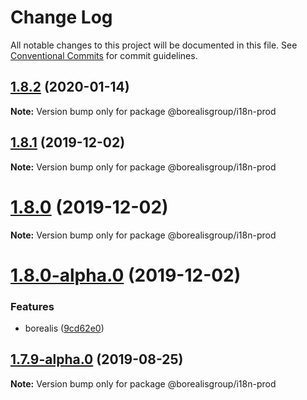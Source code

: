 # Change Log

All notable changes to this project will be documented in this file.
See [Conventional Commits](https://conventionalcommits.org) for commit guidelines.

## [1.8.2](https://github.com/borealisgroup/borealis/tree/master/packages/i18n-prod/compare/@borealisgroup/i18n-prod@1.8.1...@borealisgroup/i18n-prod@1.8.2) (2020-01-14)

**Note:** Version bump only for package @borealisgroup/i18n-prod





## [1.8.1](https://github.com/borealisgroup/borealis/tree/master/packages/i18n-prod/compare/@borealisgroup/i18n-prod@1.8.0...@borealisgroup/i18n-prod@1.8.1) (2019-12-02)

**Note:** Version bump only for package @borealisgroup/i18n-prod





# [1.8.0](https://github.com/borealisgroup/borealis/tree/master/packages/i18n-prod/compare/@borealisgroup/i18n-prod@1.8.0-alpha.0...@borealisgroup/i18n-prod@1.8.0) (2019-12-02)

**Note:** Version bump only for package @borealisgroup/i18n-prod





# [1.8.0-alpha.0](https://github.com/borealisgroup/borealis/tree/master/packages/i18n-prod/compare/@borealisgroup/i18n-prod@1.7.9-alpha.0...@borealisgroup/i18n-prod@1.8.0-alpha.0) (2019-12-02)


### Features

* borealis ([9cd62e0](https://github.com/borealisgroup/borealis/tree/master/packages/i18n-prod/commit/9cd62e08da44be893507f69f85e3763609e2139f))






## [1.7.9-alpha.0](https://github.com/borealisgroup/borealis/tree/master/packages/i18n-prod/compare/@borealisgroup/i18n-prod@1.7.8...@borealisgroup/i18n-prod@1.7.9-alpha.0) (2019-08-25)

**Note:** Version bump only for package @borealisgroup/i18n-prod
